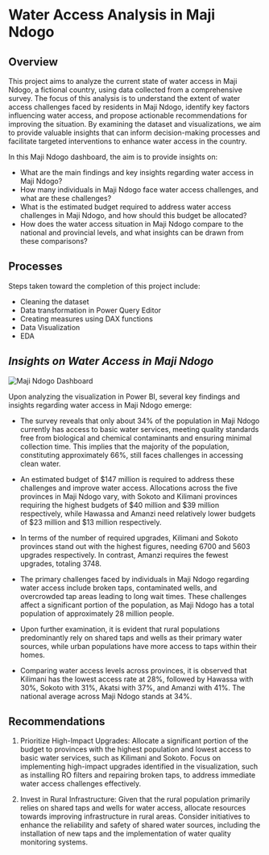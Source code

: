 # Water Access Analysis in Maji Ndogo



## Overview

This project aims to analyze the current state of water access in Maji Ndogo, a fictional country, using data collected from a comprehensive survey. 
The focus of this analysis is to understand the extent of water access challenges faced by residents in Maji Ndogo, identify key factors influencing water access, 
and propose actionable recommendations for improving the situation. By examining the dataset and visualizations, we aim to provide valuable insights that can inform 
decision-making processes and facilitate targeted interventions to enhance water access in the country.

In this Maji Ndogo dashboard, the aim is to provide insights on:   
   - What are the main findings and key insights regarding water access in Maji Ndogo?
   - How many individuals in Maji Ndogo face water access challenges, and what are these challenges?
   - What is the estimated budget required to address water access challenges in Maji Ndogo, and how should this budget be allocated?
   - How does the water access situation in Maji Ndogo compare to the national and provincial levels, and what insights can be drawn from these comparisons?

## **Processes**
   Steps taken toward the completion of this project include:
   - Cleaning the dataset
   - Data transformation in Power Query Editor
   - Creating measures using DAX functions
   - Data Visualization
   - EDA

## *Insights on Water Access in Maji Ndogo*

![Maji Ndogo Dashboard](userfiles/example_image.png)


Upon analyzing the visualization in Power BI, several key findings and insights regarding water access in Maji Ndogo emerge:

- The survey reveals that only about 34% of the population in Maji Ndogo currently has access to basic water services, meeting quality standards free from biological and chemical contaminants and ensuring minimal collection time. This implies that the majority of the population, constituting approximately 66%, still faces challenges in accessing clean water.

- An estimated budget of $147 million is required to address these challenges and improve water access. Allocations across the five provinces in Maji Ndogo vary, with Sokoto and Kilimani provinces requiring the highest budgets of $40 million and $39 million respectively, while Hawassa and Amanzi need relatively lower budgets of $23 million and $13 million respectively.

- In terms of the number of required upgrades, Kilimani and Sokoto provinces stand out with the highest figures, needing 6700 and 5603 upgrades respectively. In contrast, Amanzi requires the fewest upgrades, totaling 3748.

- The primary challenges faced by individuals in Maji Ndogo regarding water access include broken taps, contaminated wells, and overcrowded tap areas leading to long wait times. These challenges affect a significant portion of the population, as Maji Ndogo has a total population of approximately 28 million people.

- Upon further examination, it is evident that rural populations predominantly rely on shared taps and wells as their primary water sources, while urban populations have more access to taps within their homes.

- Comparing water access levels across provinces, it is observed that Kilimani has the lowest access rate at 28%, followed by Hawassa with 30%, Sokoto with 31%,  Akatsi with 37%, and Amanzi with 41%. The national average across Maji Ndogo stands at 34%.

## **Recommendations**

1. Prioritize High-Impact Upgrades: Allocate a significant portion of the budget to provinces with the highest population and lowest access to basic water services, such as Kilimani and Sokoto. Focus on implementing high-impact upgrades identified in the visualization, such as installing RO filters and repairing broken taps, to address immediate water access challenges effectively.

2. Invest in Rural Infrastructure: Given that the rural population primarily relies on shared taps and wells for water access, allocate resources towards improving infrastructure in rural areas. Consider initiatives to enhance the reliability and safety of shared water sources, including the installation of new taps and the implementation of water quality monitoring systems.
